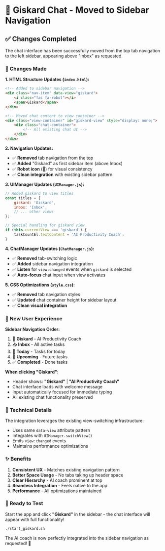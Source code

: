 # 🤖 Giskard Chat - Moved to Sidebar Navigation

## ✅ **Changes Completed**

The chat interface has been successfully moved from the top tab navigation to the left sidebar, appearing above "Inbox" as requested.

### 📝 **Changes Made**

**1. HTML Structure Updates (`index.html`):**
```html
<!-- Added to sidebar navigation -->
<div class="nav-item" data-view="giskard">
    <i class="fas fa-robot"></i>
    <span>Giskard</span>
</div>

<!-- Moved chat content to view container -->
<div class="view-container" id="giskard-view" style="display: none;">
    <div class="chat-container">
        <!-- All existing chat UI -->
    </div>
</div>
```

**2. Navigation Updates:**
- ✅ **Removed** tab navigation from the top
- ✅ **Added** "Giskard" as first sidebar item (above Inbox)  
- ✅ **Robot icon** (🤖) for visual consistency
- ✅ **Clean integration** with existing sidebar pattern

**3. UIManager Updates (`UIManager.js`):**
```javascript
// Added giskard to view titles
const titles = {
    giskard: 'Giskard',
    inbox: 'Inbox',
    // ... other views
};

// Special handling for giskard view
if (this.currentView === 'giskard') {
    taskCountEl.textContent = 'AI Productivity Coach';
}
```

**4. ChatManager Updates (`ChatManager.js`):**
- ✅ **Removed** tab-switching logic
- ✅ **Added** sidebar navigation integration
- ✅ **Listen** for `view:changed` events when `giskard` is selected
- ✅ **Auto-focus** chat input when view activates

**5. CSS Optimizations (`style.css`):**
- ✅ **Removed** tab navigation styles
- ✅ **Updated** chat container height for sidebar layout
- ✅ **Clean visual integration** 

### 🎯 **New User Experience**

**Sidebar Navigation Order:**
1. 🤖 **Giskard** - AI Productivity Coach
2. 📥 **Inbox** - All active tasks  
3. 📅 **Today** - Tasks for today
4. 📆 **Upcoming** - Future tasks
5. ✅ **Completed** - Done tasks

**When clicking "Giskard":**
- Header shows: **"Giskard"** | **"AI Productivity Coach"**
- Chat interface loads with welcome message
- Input automatically focused for immediate typing
- All existing chat functionality preserved

### 🔧 **Technical Details**

The integration leverages the existing view-switching infrastructure:
- Uses same `data-view` attribute pattern
- Integrates with `UIManager.switchView()`  
- Emits `view:changed` events
- Maintains performance optimizations

### ✨ **Benefits**

1. **Consistent UX** - Matches existing navigation pattern
2. **Better Space Usage** - No tabs taking up header space  
3. **Clear Hierarchy** - AI coach prominent at top
4. **Seamless Integration** - Feels native to the app
5. **Performance** - All optimizations maintained

### 🚀 **Ready to Test**

Start the app and click **"Giskard"** in the sidebar - the chat interface will appear with full functionality!

```bash
./start_giskard.sh
```

The AI coach is now perfectly integrated into the sidebar navigation as requested! 🎉
